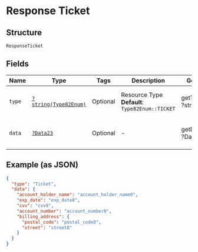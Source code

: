 
# Response Ticket

## Structure

`ResponseTicket`

## Fields

| Name | Type | Tags | Description | Getter | Setter |
|  --- | --- | --- | --- | --- | --- |
| `type` | [`?string(Type82Enum)`](../../doc/models/type-82-enum.md) | Optional | Resource Type<br>**Default**: `Type82Enum::TICKET` | getType(): ?string | setType(?string type): void |
| `data` | [`?Data23`](../../doc/models/data-23.md) | Optional | - | getData(): ?Data23 | setData(?Data23 data): void |

## Example (as JSON)

```json
{
  "type": "Ticket",
  "data": {
    "account_holder_name": "account_holder_name0",
    "exp_date": "exp_date8",
    "cvv": "cvv8",
    "account_number": "account_number0",
    "billing_address": {
      "postal_code": "postal_code0",
      "street": "street8"
    }
  }
}
```

